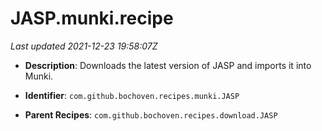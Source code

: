 # JASP.munki.recipe

_Last updated 2021-12-23 19:58:07Z_

- **Description**: Downloads the latest version of JASP and imports it into Munki.

- **Identifier**: `com.github.bochoven.recipes.munki.JASP`

- **Parent Recipes**: `com.github.bochoven.recipes.download.JASP`